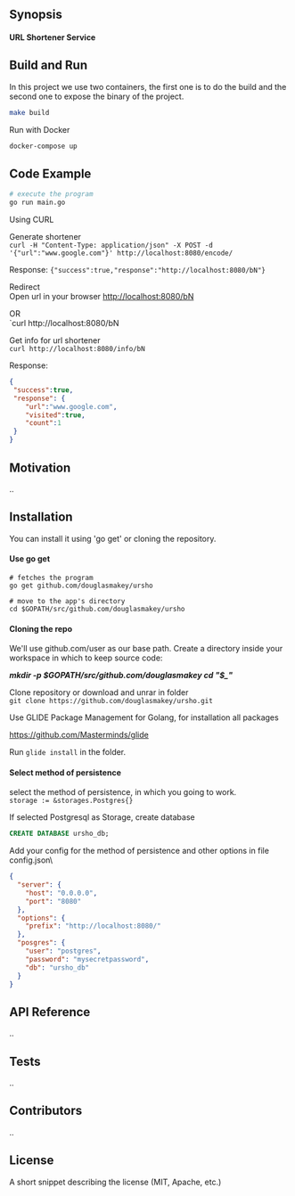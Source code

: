 ## Synopsis

#### URL Shortener Service

## Build and Run

In this project we use two containers, the first one is to do the build and the second one to expose the binary of the project.

```bash
make build
```

Run with Docker

```bash
docker-compose up
```

## Code Example

```bash
# execute the program
go run main.go
```

Using CURL

Generate shortener\
`curl -H "Content-Type: application/json" -X POST -d '{"url":"www.google.com"}' http://localhost:8080/encode/`

Response:
`{"success":true,"response":"http://localhost:8080/bN"}`

Redirect\
Open url in your browser [http://localhost:8080/bN](http://localhost:8080/bN)

OR\
`curl http://localhost:8080/bN

Get info for url shortener\
`curl http://localhost:8080/info/bN `

Response:
```json
{
 "success":true,
 "response": {
    "url":"www.google.com",
    "visited":true,
    "count":1
 }
}
```

## Motivation

..

## Installation

You can install it using 'go get' or cloning the repository.

#### Use go get
```
# fetches the program
go get github.com/douglasmakey/ursho

# move to the app's directory
cd $GOPATH/src/github.com/douglasmakey/ursho
```
#### Cloning the repo
We'll use github.com/user as our base path. Create a directory inside your workspace in which to keep source code:

***mkdir -p $GOPATH/src/github.com/douglasmakey cd "$_"***

Clone repository or download and unrar in folder\
```git clone https://github.com/douglasmakey/ursho.git```


Use GLIDE Package Management for Golang, for installation all packages 

https://github.com/Masterminds/glide

Run `glide install` in the folder.

#### Select method of persistence
select the method of persistence, in which you going to work.\
`storage := &storages.Postgres{}`

If selected Postgresql as Storage, create database
```sql
CREATE DATABASE ursho_db;
```


Add your config for the method of persistence and other options in file config.json\
```json
{
  "server": {
    "host": "0.0.0.0",
    "port": "8080"
  },
  "options": {
    "prefix": "http://localhost:8080/"
  },
  "posgres": {
    "user": "postgres",
    "password": "mysecretpassword",
    "db": "ursho_db"
  }
}
```
## API Reference

..

## Tests

..

## Contributors

..

## License

A short snippet describing the license (MIT, Apache, etc.)
